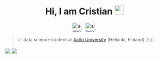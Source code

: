 <h1 align="center">
  Hi, I am Cristian 
  <img src="https://github.com/TheDudeThatCode/TheDudeThatCode/blob/master/Assets/Hi.gif" width="29px">
</h1>

<p align="center">
<a href="https://www.linkedin.com/in/cristianabrante/" target="blank">
    <img align="center" src="https://cdn.jsdelivr.net/npm/simple-icons@3.0.1/icons/linkedin.svg" alt="apoorv__tyagi" height="30" width="30" />
</a>&nbsp;
<a href="https://twitter.com/CristianAbrante" target="blank">
    <img align="center" src="https://cdn.jsdelivr.net/npm/simple-icons@3.0.1/icons/twitter.svg" alt="apoorv__tyagi" height="30" width="30" />
</a>&nbsp;

</p>

> 📈 data science student at [Aalto University](www.aalto.fi/en) (Helsinki, Finland) 🇫🇮.

<div style="display:flex; width:50vw">
    <img style="margin-right:5px" src="https://github-readme-stats.vercel.app/api/top-langs/?username=CristianAbrante&layout=compact&theme=solarized-light"/>
    <img src="https://github-readme-stats.vercel.app/api?username=CristianAbrante&show_icons=true&theme=solarized-light&hide=issues,prs"/>
</div>

